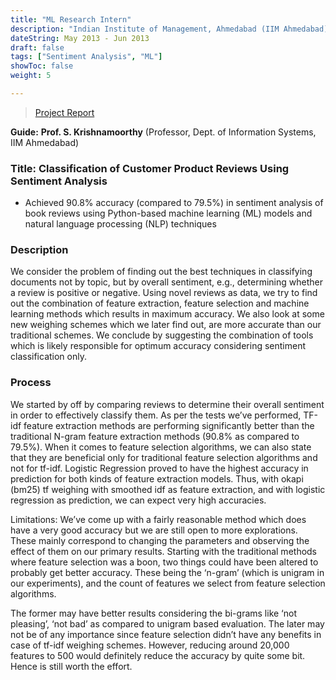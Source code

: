 ```yaml
---
title: "ML Research Intern"
description: "Indian Institute of Management, Ahmedabad (IIM Ahmedabad), India"
dateString: May 2013 - Jun 2013
draft: false
tags: ["Sentiment Analysis", "ML"]
showToc: false
weight: 5

--- 
```

> [Project Report](https://drive.google.com/file/d/1OP2KtqALSJ68EF_p_jUu3sEgai6Qz-5P/view)

**Guide:** **Prof. S. Krishnamoorthy** (Professor, Dept. of Information Systems, IIM Ahmedabad)

### Title: Classification of Customer Product Reviews Using Sentiment Analysis

- Achieved 90.8% accuracy (compared to 79.5%) in sentiment analysis of book reviews using Python-based machine learning (ML) models and natural language processing (NLP) techniques


### Description

We consider the problem of finding out the best techniques in classifying documents not by topic, but by overall sentiment, e.g., determining whether a review is positive or negative. Using novel reviews as data, we try to find out the combination of feature extraction, feature selection and machine learning methods which results in maximum accuracy. We also look at some new weighing schemes which we later find out, are more accurate than our traditional schemes. We conclude by suggesting the combination of tools which is likely responsible for optimum accuracy considering sentiment classification only.

### Process
We started by off by comparing reviews to determine their overall sentiment in order to effectively classify them. As per the tests we’ve performed, TF-idf feature extraction methods are performing significantly better than the traditional N-gram feature extraction methods (90.8% as compared to 79.5%). When it comes to feature selection algorithms, we can also state that they are beneficial only for traditional feature selection algorithms and not for tf-idf. Logistic Regression proved to have the highest accuracy in prediction for both kinds of feature extraction models. Thus, with okapi (bm25) tf weighing with smoothed idf as feature extraction, and with logistic regression as prediction, we can expect very high accuracies.

Limitations: We’ve come up with a fairly reasonable method which does have a very good accuracy but we are still open to more explorations. These mainly correspond to changing the
parameters and observing the effect of them on our primary results. Starting with the traditional methods where feature selection was a boon, two things could have been altered to probably get better accuracy. These being the ‘n-gram’ (which is unigram in our experiments), and the count of features we select from feature selection algorithms. 

The former may have better results considering the bi-grams like ‘not pleasing’, ‘not bad’
as compared to unigram based evaluation. The later may not be of any importance since feature
selection didn’t have any benefits in case of tf-idf weighing schemes. However, reducing around
20,000 features to 500 would definitely reduce the accuracy by quite some bit. Hence is still worth
the effort.
